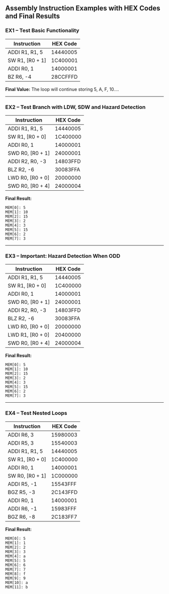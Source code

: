 ## Assembly Instruction Examples with HEX Codes and Final Results

### EX1 – Test Basic Functionality

| Instruction      | HEX Code |
| ---------------- | -------- |
| ADDI R1, R1, 5   | 14440005 |
| SW R1, \[R0 + 1] | 1C400001 |
| ADDI R0, 1       | 14000001 |
| BZ R6, -4        | 28CCFFFD |

**Final Value:** The loop will continue storing 5, A, F, 10....

---

### EX2 – Test Branch with LDW, SDW and Hazard Detection

| Instruction       | HEX Code |
| ----------------- | -------- |
| ADDI R1, R1, 5    | 14440005 |
| SW R1, \[R0 + 0]  | 1C400000 |
| ADDI R0, 1        | 14000001 |
| SWD R0, \[R0 + 1] | 24000001 |
| ADDI R2, R0, -3   | 14803FFD |
| BLZ R2, -6        | 30083FFA |
| LWD R0, \[R0 + 0] | 20000000 |
| SWD R0, \[R0 + 4] | 24000004 |

**Final Result:**

```
MEM[0]: 5
MEM[1]: 10
MEM[2]: 15
MEM[3]: 2
MEM[4]: 3
MEM[5]: 15
MEM[6]: 2
MEM[7]: 3
```

---

### EX3 – Important: Hazard Detection When ODD

| Instruction       | HEX Code |
| ----------------- | -------- |
| ADDI R1, R1, 5    | 14440005 |
| SW R1, \[R0 + 0]  | 1C400000 |
| ADDI R0, 1        | 14000001 |
| SWD R0, \[R0 + 1] | 24000001 |
| ADDI R2, R0, -3   | 14803FFD |
| BLZ R2, -6        | 30083FFA |
| LWD R0, \[R0 + 0] | 20000000 |
| LWD R1, \[R0 + 0] | 20400000 |
| SWD R0, \[R0 + 4] | 24000004 |

**Final Result:**

```
MEM[0]: 5
MEM[1]: 10
MEM[2]: 15
MEM[3]: 2
MEM[4]: 3
MEM[5]: 15
MEM[6]: 2
MEM[7]: 3
```

---

### EX4 – Test Nested Loops

| Instruction      | HEX Code |
| ---------------- | -------- |
| ADDI R6, 3       | 15980003 |
| ADDI R5, 3       | 15540003 |
| ADDI R1, R1, 5   | 14440005 |
| SW R1, \[R0 + 0] | 1C400000 |
| ADDI R0, 1       | 14000001 |
| SW R0, \[R0 + 1] | 1C000000 |
| ADDI R5, -1      | 15543FFF |
| BGZ R5, -3       | 2C143FFD |
| ADDI R0, 1       | 14000001 |
| ADDI R6, -1      | 15983FFF |
| BGZ R6, -8       | 2C183FF7 |

**Final Result:**

```
MEM[0]: 5
MEM[1]: 1
MEM[2]: 2
MEM[3]: 3
MEM[4]: a
MEM[5]: 5
MEM[6]: 6
MEM[7]: 7
MEM[8]: f
MEM[9]: 9 
MEM[10]: a
MEM[11]: b
```
